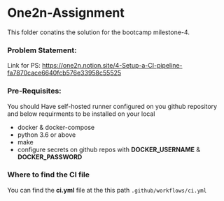
# One2n-Assignment
This folder conatins the solution for the bootcamp milestone-4. 

### Problem Statement:
Link for PS: https://one2n.notion.site/4-Setup-a-CI-pipeline-fa7870cace6640fcb576e33958c55525

### Pre-Requisites:
You should Have self-hosted runner configured on you github repository and below requirments to be installed on your local
* docker & docker-compose 
* python 3.6 or above
* make
* configure secrets on github repos with **DOCKER_USERNAME** & **DOCKER_PASSWORD**

### Where to find the CI file

You can find the **ci.yml** file at the this path ```.github/workflows/ci.yml``` 




